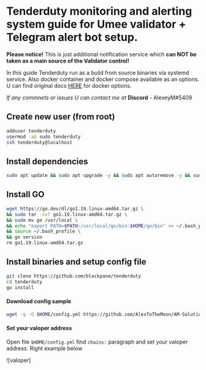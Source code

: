 # Tenderduty monitoring and alerting system guide for Umee validator + Telegram alert bot setup.
**Please notice!** This is just additional notification service which **can NOT be taken as a main source of the Validator control!**

In this guide Tenderduty run as a build from source binaries via systemd service.
Also docker container and docker compose available as an options.
U can find original docs [HERE](https://github.com/blockpane/tenderduty/blob/main/docs/install.md) for docker options.

*If any commnets or issues U can contact me at* **Discord** - AlexeyM#5409

## Create new user (from root)
```bash
adduser tenderduty
usermod -aG sudo tenderduty
ssh tenderduty@localhost
```

## Install dependencies

```bash
sudo apt update && sudo apt upgrade -y && sudo apt autoremove -y && sudo apt install make clang pkg-config libssl-dev build-essential git jq llvm libudev-dev -y
```

## Install GO

```bash
wget https://go.dev/dl/go1.19.linux-amd64.tar.gz \
&& sudo tar -xvf go1.19.linux-amd64.tar.gz \
&& sudo mv go /usr/local \
&& echo "export PATH=$PATH:/usr/local/go/bin:$HOME/go/bin" >> ~/.bash_profile \
&& source ~/.bash_profile \
&& go version
rm go1.19.linux-amd64.tar.gz
```
## Install binaries and setup config file

```bash
git clone https://github.com/blockpane/tenderduty
cd tenderduty
go install
```
#### Download config sample
```bash
wget -q -O $HOME/config.yml https://github.com/AlexToTheMoon/AM-Solutions/raw/main/Tenderduty/config.yml
```
#### Set your valoper address
Open file `$HOME/config.yml` find `chains:` paragraph and set your valoper address. Right example below

![valoper]

